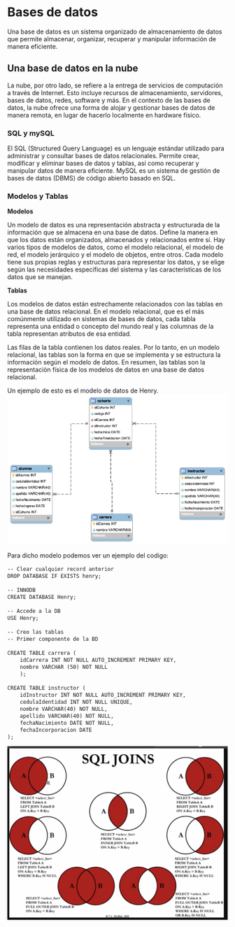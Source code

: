 # Bases de datos

Una base de datos es un sistema organizado de almacenamiento de datos que permite almacenar, organizar, recuperar y manipular información de manera eficiente.

## Una base de datos en la nube

La nube, por otro lado, se refiere a la entrega de servicios de computación a través de Internet. Esto incluye recursos de almacenamiento, servidores, bases de datos, redes, software y más. En el contexto de las bases de datos, la nube ofrece una forma de alojar y gestionar bases de datos de manera remota, en lugar de hacerlo localmente en hardware físico.

### SQL y mySQL

El SQL (Structured Query Language) es un lenguaje estándar utilizado para administrar y consultar bases de datos relacionales. Permite crear, modificar y eliminar bases de datos y tablas, así como recuperar y manipular datos de manera eficiente. MySQL es un sistema de gestión de bases de datos (DBMS) de código abierto basado en SQL.

### Modelos y Tablas

**Modelos**

Un modelo de datos es una representación abstracta y estructurada de la información que se almacena en una base de datos. Define la manera en que los datos están organizados, almacenados y relacionados entre sí. Hay varios tipos de modelos de datos, como el modelo relacional, el modelo de red, el modelo jerárquico y el modelo de objetos, entre otros. Cada modelo tiene sus propias reglas y estructuras para representar los datos, y se elige según las necesidades específicas del sistema y las características de los datos que se manejan.

**Tablas**

Los modelos de datos están estrechamente relacionados con las tablas en una base de datos relacional. En el modelo relacional, que es el más comúnmente utilizado en sistemas de bases de datos, cada tabla representa una entidad o concepto del mundo real y las columnas de la tabla representan atributos de esa entidad. 

Las filas de la tabla contienen los datos reales. Por lo tanto, en un modelo relacional, las tablas son la forma en que se implementa y se estructura la información según el modelo de datos. En resumen, las tablas son la representación física de los modelos de datos en una base de datos relacional.

Un ejemplo de esto es el modelo de datos de Henry.
![alt text](Modelo.png)

Para dicho modelo podemos ver un ejemplo del codigo:

```
-- Clear cualquier record anterior
DROP DATABASE IF EXISTS henry;

-- INNODB
CREATE DATABASE Henry;

-- Accede a la DB
USE Henry;

-- Creo las tablas
-- Primer componente de la BD

CREATE TABLE carrera (
	idCarrera INT NOT NULL AUTO_INCREMENT PRIMARY KEY,
    nombre VARCHAR (50) NOT NULL
    );

CREATE TABLE instructor (
	idInstructor INT NOT NULL AUTO_INCREMENT PRIMARY KEY,
	cedulaIdentidad INT NOT NULL UNIQUE,
	nombre VARCHAR(40) NOT NULL,
	apellido VARCHAR(40) NOT NULL,
	fechaNacimiento DATE NOT NULL,
	fechaIncorporacion DATE
);
```







![alt text](image.png)


